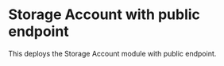 # Storage Account with public endpoint

This deploys the Storage Account module with public endpoint.

